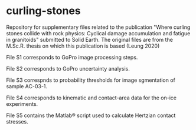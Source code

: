 # curling-stones
Repository for supplementary files related to the publication "Where curling stones collide with rock physics: Cyclical damage accumulation and fatigue in granitoids" submitted to Solid Earth. The original files are from the M.Sc.R. thesis on which this publication is based (Leung 2020)



File S1 corresponds to GoPro image processing steps. 

File S2 corresponds to GoPro uncertainty analysis. 

File S3 correspnds to probability thresholds for image sgmentation of sample AC-03-1.

File S4 corresponds to kinematic and contact-area data for the on-ice experiments.

File S5 contains the Matlab® script used to calculate Hertzian contact stresses.
